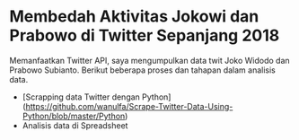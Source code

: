 # Membedah Aktivitas Jokowi dan Prabowo di Twitter Sepanjang 2018

Memanfaatkan Twitter API, saya mengumpulkan data twit Joko Widodo dan Prabowo Subianto. Berikut beberapa proses dan tahapan dalam analisis data. 
* [Scrapping data Twitter dengan Python] (https://github.com/wanulfa/Scrape-Twitter-Data-Using-Python/blob/master/Python) 
* Analisis data di Spreadsheet





